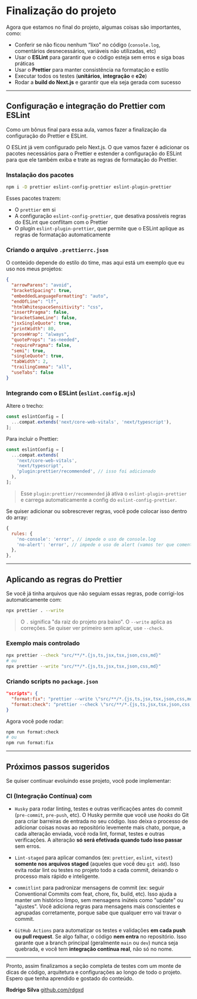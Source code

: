 # Finalização do projeto

Agora que estamos no final do projeto, algumas coisas são importantes, como:

- Conferir se não ficou nenhum “lixo” no código (`console.log`, comentários
  desnecessários, variáveis não utilizadas, etc)
- Usar o **ESLint** para garantir que o código esteja sem erros e siga boas
  práticas
- Usar o **Prettier** para manter consistência na formatação e estilo
- Executar todos os testes (**unitários**, **integração** e **e2e**)
- Rodar a **build do Next.js** e garantir que ela seja gerada com sucesso

---

## Configuração e integração do Prettier com ESLint

Como um bônus final para essa aula, vamos fazer a finalização da configuração do
Prettier e ESLint.

O ESLint já vem configurado pelo Next.js. O que vamos fazer é adicionar os
pacotes necessários para o Prettier e estender a configuração do ESLint para que
ele também exiba e trate as regras de formatação do Prettier.

### Instalação dos pacotes

```sh
npm i -D prettier eslint-config-prettier eslint-plugin-prettier
```

Esses pacotes trazem:

- O `prettier` em si
- A configuração `eslint-config-prettier`, que desativa possíveis regras do
  ESLint que conflitam com o Prettier
- O plugin `eslint-plugin-prettier`, que permite que o ESLint aplique as regras
  de formatação automaticamente

### Criando o arquivo `.prettierrc.json`

O conteúdo depende do estilo do time, mas aqui está um exemplo que eu uso nos
meus projetos:

```json
{
  "arrowParens": "avoid",
  "bracketSpacing": true,
  "embeddedLanguageFormatting": "auto",
  "endOfLine": "lf",
  "htmlWhitespaceSensitivity": "css",
  "insertPragma": false,
  "bracketSameLine": false,
  "jsxSingleQuote": true,
  "printWidth": 80,
  "proseWrap": "always",
  "quoteProps": "as-needed",
  "requirePragma": false,
  "semi": true,
  "singleQuote": true,
  "tabWidth": 2,
  "trailingComma": "all",
  "useTabs": false
}
```

### Integrando com o ESLint (`eslint.config.mjs`)

Altere o trecho:

```js
const eslintConfig = [
  ...compat.extends('next/core-web-vitals', 'next/typescript'),
];
```

Para incluir o Prettier:

```js
const eslintConfig = [
  ...compat.extends(
    'next/core-web-vitals',
    'next/typescript',
    'plugin:prettier/recommended', // isso foi adicionado
  ),
];
```

> Esse `plugin:prettier/recommended` já ativa o `eslint-plugin-prettier` e
> carrega automaticamente a config do `eslint-config-prettier`.

Se quiser adicionar ou sobrescrever regras, você pode colocar isso dentro do
array:

```js
{
  rules: {
    'no-console': 'error', // impede o uso de console.log
    'no-alert': 'error', // impede o uso de alert (vamos ter que comentar isso)
  },
},
```

---

## Aplicando as regras do Prettier

Se você já tinha arquivos que não seguiam essas regras, pode corrigi-los
automaticamente com:

```sh
npx prettier . --write
```

> O `.` significa "da raiz do projeto pra baixo". O `--write` aplica as
> correções. Se quiser ver primeiro sem aplicar, use `--check`.

### Exemplo mais controlado

```sh
npx prettier --check "src/**/*.{js,ts,jsx,tsx,json,css,md}"
# ou
npx prettier --write "src/**/*.{js,ts,jsx,tsx,json,css,md}"
```

### Criando scripts no `package.json`

```json
"scripts": {
  "format:fix": "prettier --write \"src/**/*.{js,ts,jsx,tsx,json,css,md}\"",
  "format:check": "prettier --check \"src/**/*.{js,ts,jsx,tsx,json,css,md}\""
}
```

Agora você pode rodar:

```sh
npm run format:check
# ou
npm run format:fix
```

---

## Próximos passos sugeridos

Se quiser continuar evoluindo esse projeto, você pode implementar:

### CI (Integração Contínua) com

- `Husky` para rodar linting, testes e outras verificações antes do commit
  (`pre-commit`, `pre-push`, etc). O Husky permite que você use _hooks_ do Git
  para criar barreiras de entrada no seu código. Isso deixa o processo de
  adicionar coisas novas ao repositório levemente mais chato, porque, a cada
  alteração enviada, você roda lint, format, testes e outras verificações. A
  alteração **só será efetivada quando tudo isso passar** sem erros.

- `Lint-staged` para aplicar comandos (ex: `prettier`, `eslint`, `vitest`)
  **somente nos arquivos staged** (aqueles que você deu `git add`). Isso evita
  rodar lint ou testes no projeto todo a cada commit, deixando o processo mais
  rápido e inteligente.

- `commitlint` para padronizar mensagens de commit (ex: seguir Conventional
  Commits com feat, chore, fix, build, etc). Isso ajuda a manter um histórico
  limpo, sem mensagens inúteis como "update" ou "ajustes". Você adiciona regras
  para mensagens mais conscientes e agrupadas corretamente, porque sabe que
  qualquer erro vai travar o commit.

- `GitHub Actions` para automatizar os testes e validações **em cada push ou
  pull request**. Se algo falhar, o código **nem entra** no repositório. Isso
  garante que a branch principal (geralmente `main` ou `dev`) nunca seja
  quebrada, e você tem **integração contínua real**, não só no nome.

---

Pronto, assim finalizamos a seção completa de testes com um monte de dicas de
código, arquitetura e configurações ao longo de todo o projeto. Espero que tenha
aprendido e gostado do conteúdo.

**Rodrigo Silva** [github.com/rdgxd](https://github.com/rdgxd)
